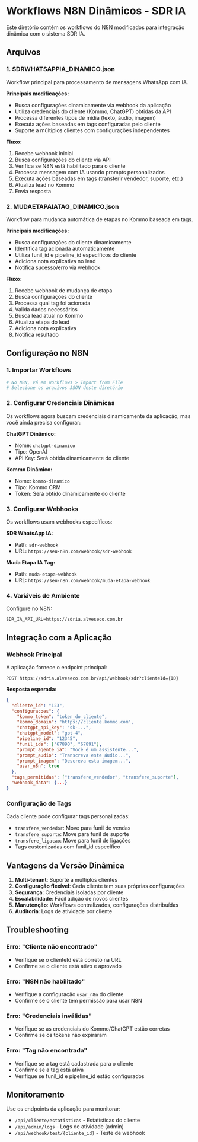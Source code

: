 # Workflows N8N Dinâmicos - SDR IA

Este diretório contém os workflows do N8N modificados para integração dinâmica com o sistema SDR IA.

## Arquivos

### 1. SDRWHATSAPPIA_DINAMICO.json
Workflow principal para processamento de mensagens WhatsApp com IA.

**Principais modificações:**
- Busca configurações dinamicamente via webhook da aplicação
- Utiliza credenciais do cliente (Kommo, ChatGPT) obtidas da API
- Processa diferentes tipos de mídia (texto, áudio, imagem)
- Executa ações baseadas em tags configuradas pelo cliente
- Suporte a múltiplos clientes com configurações independentes

**Fluxo:**
1. Recebe webhook inicial
2. Busca configurações do cliente via API
3. Verifica se N8N está habilitado para o cliente
4. Processa mensagem com IA usando prompts personalizados
5. Executa ações baseadas em tags (transferir vendedor, suporte, etc.)
6. Atualiza lead no Kommo
7. Envia resposta

### 2. MUDAETAPAIATAG_DINAMICO.json
Workflow para mudança automática de etapas no Kommo baseada em tags.

**Principais modificações:**
- Busca configurações do cliente dinamicamente
- Identifica tag acionada automaticamente
- Utiliza funil_id e pipeline_id específicos do cliente
- Adiciona nota explicativa no lead
- Notifica sucesso/erro via webhook

**Fluxo:**
1. Recebe webhook de mudança de etapa
2. Busca configurações do cliente
3. Processa qual tag foi acionada
4. Valida dados necessários
5. Busca lead atual no Kommo
6. Atualiza etapa do lead
7. Adiciona nota explicativa
8. Notifica resultado

## Configuração no N8N

### 1. Importar Workflows
```bash
# No N8N, vá em Workflows > Import from File
# Selecione os arquivos JSON deste diretório
```

### 2. Configurar Credenciais Dinâmicas
Os workflows agora buscam credenciais dinamicamente da aplicação, mas você ainda precisa configurar:

**ChatGPT Dinâmico:**
- Nome: `chatgpt-dinamico`
- Tipo: OpenAI
- API Key: Será obtida dinamicamente do cliente

**Kommo Dinâmico:**
- Nome: `kommo-dinamico`
- Tipo: Kommo CRM
- Token: Será obtido dinamicamente do cliente

### 3. Configurar Webhooks
Os workflows usam webhooks específicos:

**SDR WhatsApp IA:**
- Path: `sdr-webhook`
- URL: `https://seu-n8n.com/webhook/sdr-webhook`

**Muda Etapa IA Tag:**
- Path: `muda-etapa-webhook`
- URL: `https://seu-n8n.com/webhook/muda-etapa-webhook`

### 4. Variáveis de Ambiente
Configure no N8N:
```
SDR_IA_API_URL=https://sdria.alveseco.com.br
```

## Integração com a Aplicação

### Webhook Principal
A aplicação fornece o endpoint principal:
```
POST https://sdria.alveseco.com.br/api/webhook/sdr?clienteId={ID}
```

**Resposta esperada:**
```json
{
  "cliente_id": "123",
  "configuracoes": {
    "kommo_token": "token_do_cliente",
    "kommo_domain": "https://cliente.kommo.com",
    "chatgpt_api_key": "sk-...",
    "chatgpt_model": "gpt-4",
    "pipeline_id": "12345",
    "funil_ids": ["67890", "67891"],
    "prompt_agente_ia": "Você é um assistente...",
    "prompt_audio": "Transcreva este áudio...",
    "prompt_imagem": "Descreva esta imagem...",
    "usar_n8n": true
  },
  "tags_permitidas": ["transfere_vendedor", "transfere_suporte"],
  "webhook_data": {...}
}
```

### Configuração de Tags
Cada cliente pode configurar tags personalizadas:
- `transfere_vendedor`: Move para funil de vendas
- `transfere_suporte`: Move para funil de suporte
- `transfere_ligacao`: Move para funil de ligações
- Tags customizadas com funil_id específico

## Vantagens da Versão Dinâmica

1. **Multi-tenant**: Suporte a múltiplos clientes
2. **Configuração flexível**: Cada cliente tem suas próprias configurações
3. **Segurança**: Credenciais isoladas por cliente
4. **Escalabilidade**: Fácil adição de novos clientes
5. **Manutenção**: Workflows centralizados, configurações distribuídas
6. **Auditoria**: Logs de atividade por cliente

## Troubleshooting

### Erro: "Cliente não encontrado"
- Verifique se o clienteId está correto na URL
- Confirme se o cliente está ativo e aprovado

### Erro: "N8N não habilitado"
- Verifique a configuração `usar_n8n` do cliente
- Confirme se o cliente tem permissão para usar N8N

### Erro: "Credenciais inválidas"
- Verifique se as credenciais do Kommo/ChatGPT estão corretas
- Confirme se os tokens não expiraram

### Erro: "Tag não encontrada"
- Verifique se a tag está cadastrada para o cliente
- Confirme se a tag está ativa
- Verifique se funil_id e pipeline_id estão configurados

## Monitoramento

Use os endpoints da aplicação para monitorar:
- `/api/cliente/estatisticas` - Estatísticas do cliente
- `/api/admin/logs` - Logs de atividade (admin)
- `/api/webhook/test/{cliente_id}` - Teste de webhook

